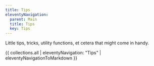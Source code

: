 ```yaml
---
title: Tips
eleventyNavigation:
  parent: Main
  title: Tips
  key: Tips
---
```


Little tips, tricks, utility functions, et cetera that might come in handy.

{{ collections.all | eleventyNavigation: "Tips" | eleventyNavigationToMarkdown }}
